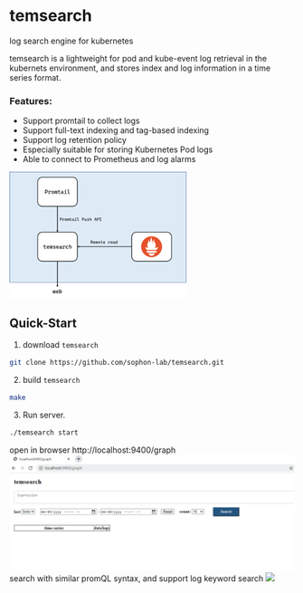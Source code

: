 # temsearch
log search engine for kubernetes

temsearch is a lightweight for pod and kube-event log retrieval in the kubernets environment, and stores index and log information in a time series format.
### Features:
- Support promtail to collect logs
- Support full-text indexing and tag-based indexing
- Support log retention policy
- Especially suitable for storing Kubernetes Pod logs
- Able to connect to Prometheus and log alarms

<img src="./docs/frame.png" style="zoom:40%;" />

Quick-Start
--------------
1. download `temsearch`
```bash
git clone https://github.com/sophon-lab/temsearch.git
```
2. build `temsearch`
```bash
make
```
3. Run server.
```bash
./temsearch start
```

open in browser http://localhost:9400/graph
<img src="./docs/graph.png" style="zoom:100%;" />
search with similar promQL syntax, and support log keyword search
<img src="./docs/opt.gif" style="zoom:100%;" />
  










